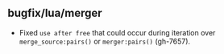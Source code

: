 ## bugfix/lua/merger

* Fixed `use after free` that could occur during iteration over `merge_source:pairs()` or
  `merger:pairs()` (gh-7657).
